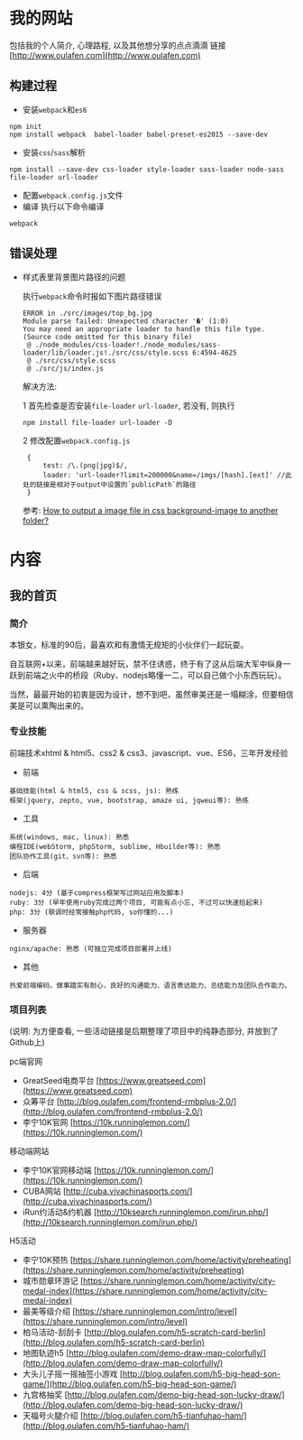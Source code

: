 # 我的网站
包括我的个人简介, 心理路程, 以及其他想分享的点点滴滴 
链接[http://www.oulafen.com](http://www.oulafen.com)
## 构建过程
- 安装`webpack`和`es6`
```
npm init
npm install webpack  babel-loader babel-preset-es2015 --save-dev
```
- 安装`css`/`sass`解析
```
npm install --save-dev css-loader style-loader sass-loader node-sass file-loader url-loader
```
- 配置`webpack.config.js`文件
- 编译
执行以下命令编译
```
webpack
```

## 错误处理
- 样式表里背景图片路径的问题

    执行`webpack`命令时报如下图片路径错误
    ```error
    ERROR in ./src/images/top_bg.jpg
    Module parse failed: Unexpected character '�' (1:0)
    You may need an appropriate loader to handle this file type.
    (Source code omitted for this binary file)
     @ ./node_modules/css-loader!./node_modules/sass-loader/lib/loader.js!./src/css/style.scss 6:4594-4625
     @ ./src/css/style.scss
     @ ./src/js/index.js
    ```
    
    解决方法:

    1 首先检查是否安装`file-loader` `url-loader`, 若没有, 则执行
    ```
    npm install file-loader url-loader -D
    ```
    2 修改配置`webpack.config.js`
    ```
     {
         test: /\.(png|jpg)$/,
         loader: 'url-loader?limit=200000&name=/imgs/[hash].[ext]' //此处的链接是相对于output中设置的`publicPath`的路径
     }
    ```
    参考: [How to output a image file in css background-image to another folder?](https://github.com/webpack-contrib/url-loader/issues/16)


# 内容

## 我的首页
### 简介
   本银女，标准的90后，最喜欢和有激情无规矩的小伙伴们一起玩耍。
   
   自互联网+以来，前端越来越好玩，禁不住诱惑，终于有了这从后端大军中纵身一跃到前端之火中的桥段（Ruby、nodejs略懂一二，可以自己做个小东西玩玩）。
   
   当然，最最开始的初衷是因为设计，想不到吧，虽然审美还是一塌糊涂，但要相信美是可以熏陶出来的。
   
### 专业技能
   前端技术xhtml & html5、css2 & css3、javascript、vue、ES6，三年开发经验
   - 前端
   
    基础技能(html & html5, css & scss, js): 熟练
    框架(jquery, zepto, vue, bootstrap, amaze ui, jqweui等): 熟练
    
   - 工具
   
    系统(windows, mac, linux): 熟悉
    编程IDE(webStorm, phpStorm, sublime, Hbuilder等): 熟悉
    团队协作工具(git、svn等): 熟悉
    
   - 后端
   
    nodejs: 4分 (基于compress框架写过网站应用及脚本)
    ruby: 3分 (早年使用ruby完成过两个项目, 可能有点小忘, 不过可以快速拾起来)
    php: 3分 (联调时经常接触php代码, so你懂的...)
    
   - 服务器
   
    nginx/apache: 熟悉 (可独立完成项目部署并上线)
    
   - 其他
   
    热爱前端编码，做事踏实有耐心，良好的沟通能力、语言表达能力、总结能力及团队合作能力。
   
### 项目列表

(说明: 为方便查看, 一些活动链接是后期整理了项目中的纯静态部分, 并放到了Github上)

pc端官网

- GreatSeed电商平台 [https://www.greatseed.com](https://www.greatseed.com)
- 众筹平台 [http://blog.oulafen.com/frontend-rmbplus-2.0/](http://blog.oulafen.com/frontend-rmbplus-2.0/)
- 李宁10K官网 [https://10k.runninglemon.com/](https://10k.runninglemon.com/)

移动端网站 

- 李宁10K官网移动端 [https://10k.runninglemon.com/](https://10k.runninglemon.com/)
- CUBA网站 [http://cuba.vivachinasports.com/](http://cuba.vivachinasports.com/)
- iRun约活动&约机器 [http://10ksearch.runninglemon.com/irun.php/](http://10ksearch.runninglemon.com/irun.php/)
    
H5活动

- 李宁10K预热 [https://share.runninglemon.com/home/activity/preheating](https://share.runninglemon.com/home/activity/preheating)
- 城市勋章环游记 [https://share.runninglemon.com/home/activity/city-medal-index](https://share.runninglemon.com/home/activity/city-medal-index)
- 最美等级介绍 [https://share.runninglemon.com/intro/level](https://share.runninglemon.com/intro/level)
- 柏马活动-刮刮卡 [http://blog.oulafen.com/h5-scratch-card-berlin](http://blog.oulafen.com/h5-scratch-card-berlin)
- 地图轨迹h5 [http://blog.oulafen.com/demo-draw-map-colorfully/](http://blog.oulafen.com/demo-draw-map-colorfully/)
- 大头儿子摇一摇抽签小游戏 [http://blog.oulafen.com/h5-big-head-son-game/](http://blog.oulafen.com/h5-big-head-son-game/)
- 九宫格抽奖 [http://blog.oulafen.com/demo-big-head-son-lucky-draw/](http://blog.oulafen.com/demo-big-head-son-lucky-draw/)
- 天福号火腿介绍 [http://blog.oulafen.com/h5-tianfuhao-ham/](http://blog.oulafen.com/h5-tianfuhao-ham/)